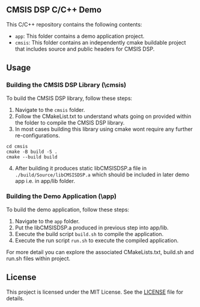 ## CMSIS DSP C/C++ Demo

This C/C++ repository contains the following contents:

- `app`: This folder contains a demo application project.
- `cmsis`: This folder contains an independently cmake buildable project that includes source and public headers for CMSIS DSP.

## Usage

### Building the CMSIS DSP Library (\cmsis)
To build the CMSIS DSP library, follow these steps:

1. Navigate to the `cmsis` folder.
2. Follow the CMakeList.txt to understand whats going on provided within the folder to compile the CMSIS DSP library.
3. In most cases building this library using cmake wont require any further re-configurations.
```
cd cmsis
cmake -B build -S .
cmake --build build
```
4. After building it produces static libCMSISDSP.a file in ``` ./build/Source/libCMSISDSP.a ``` which should be included in later demo app i.e. in app/lib folder.

### Building the Demo Application (\app)
To build the demo application, follow these steps:

1. Navigate to the `app` folder.
2. Put the libCMSISDSP.a produced in previous step into app/lib.
3. Execute the build script `build.sh` to compile the application.
4. Execute the run script `run.sh` to execute the compiled application.

For more detail you can explore the associated CMakeLists.txt, build.sh and run.sh files within project.

## License

This project is licensed under the MIT License. See the [LICENSE](LICENSE) file for details.
